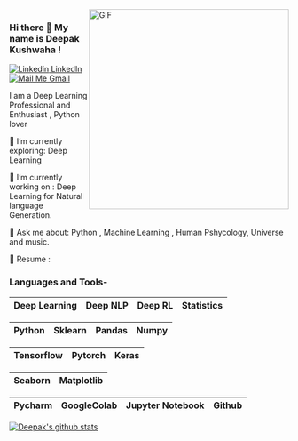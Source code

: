 <img align="right" alt="GIF" src="https://i.imgur.com/9GNZGLH.gif" width="360"/>

### Hi there 👋 My name is Deepak Kushwaha ! 

[![Linkedin](https://i.stack.imgur.com/gVE0j.png) LinkedIn](https://www.linkedin.com/in/deepak-kushwaha818/)&nbsp;
[![Mail Me](https://cdn4.iconfinder.com/data/icons/free-colorful-icons/120/gmail.png) Gmail](https://mail.google.com/mail/?view=cm&fs=1&to=deepakkushwaha818@gmail.com)&nbsp;
<!--

Here are some ideas to get you started:

- 🔭 I’m currently working on ...
- 🌱 I’m currently learning ...
- 👯 I’m looking to collaborate on ...
- 🤔 I’m looking for help with ...
- 💬 Ask me about ...
- 📫 How to reach me: ...
- 😄 Pronouns: ...
- ⚡ Fun fact: ...

-->

I am a  Deep Learning Professional and Enthusiast , Python lover
 

🌱 I’m currently exploring: Deep Learning

🔭 I’m currently working on : Deep Learning for Natural language Generation.

💬 Ask me about: Python , Machine Learning , Human Pshycology, Universe and music.

📄 Resume : 

### Languages and Tools-


| Deep Learning | Deep NLP | Deep RL | Statistics |
| :---: | :---: | :---: | :---: |

| Python | Sklearn | Pandas | Numpy
| :---: | :---: | :---: | :---: |

Tensorflow | Pytorch | Keras |
| :---: | :---: | :---: |

| Seaborn | Matplotlib |
| :---: | :---: |

| Pycharm | GoogleColab | Jupyter Notebook | Github |
| :---: | :---: | :---: | :---: |

[![Deepak's github stats](https://github-readme-stats.vercel.app/api?username=KushwahaDK)](https://github.com/KushwahaDK/github-readme-stats)
